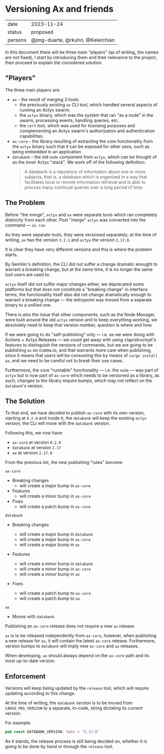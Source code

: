 # Versioning Ax and friends
|  |  |
| --- | --- |
| date | 2023-11-24 |
| status | proposed |
| persons | @jmg-duarte, @rkuhn, @Kelerchian |

In this document there will be three main "players" (as of writing, the names are not
fixed), I start by introducing them and their relevance to the project, then proceed
to explain the considered solution.

## "Players"

The three main players are:
- `ax` - the result of merging 3 tools:
  - the previously existing `ax` CLI tool,
    which handled several aspects of running an Actyx swarm;
  - the `actyx` binary, which was the system that ran "as a node" in the swarm,
    processing events, handling queries, etc;
  - the `cert` tool, which was used for licensing purposes and complementing an Actyx
    swarm's authorization and authentication capabilities.
- `ax-core` - the library resulting of extracting the core functionality from the
  `actyx` binary such that it can be exposed for other uses, such as being embedded
  in an application
- `databank` - the old `node` component from `actyx`, which can be thought of as the inner Actyx
  "stack". We work off of the following definition:
  > A databank is a repository of information about one or more subjects, that is, a
  > database which is organized in a way that facilitates local or remote information
  > retrieval and is able to process many continual queries over a long period of time.

## The Problem

Before "the merge", `actyx` and `ax` were separate tools which ran completely distinctly
from each other. Post "merge" `actyx` was converted into the command — `ax run`.

As they were separate tools, they were versioned separately; at the time of writing,
`ax` has the version `3.2.1` and `actyx` the version `2.17.0`.

It is clear they have very different versions and this is where the problem starts.

By SemVer's definition, the CLI did not suffer a change dramatic enought to warrant a
breaking change, but at the same time, it is no longer the same tool users are used to.

`actyx` itself did not suffer major changes either, we deprecated some platforms but
that does not constitute a "breaking change" in interface terms; the functionality
itself also did not change dramatically enough to warrant a breaking change — the
entrypoint was moved from a separate binary to a unified one.

There is also the issue that other components, such as the Node Manager, were built
around the old `actyx` version and to keep everything working, we absolutely need to
keep that version number, question is where and how.

If we were going to do "self-publishing" only — i.e. as we were doing with Actions +
Actyx Releases — we could get away with using clap/structopt's features to distinguish
the versions of commands, but we are going to be publishing `ax` on crates.io, and that
warrants more care when publishing, since it means that users will be consuming this
by means of `cargo install ax`, and we need to be careful not to break their use cases.

Furthermore, the core "runnable" functionality — i.e. the `node` — was part of `actyx`
but is now part of `ax-core` which needs to be versioned as a library, as such, changes
to the library require bumps, which may not reflect on the `databank`'s version.

## The Solution

To that end, we have decided to publish `ax-core` with its own version, starting at
`0.2.0` and inside it, the `databank` will keep the existing `actyx` version, the CLI
will move with the `databank` version.

Following this, we now have:

- `ax-core` at version `0.2.0`
- `databank` at version `2.17`
- `ax` at version `2.17.0`

From the previous list, the new publishing "rules" become:

`ax-core`
- Breaking changes
  - will create a major bump in `ax-core`
- Features
  - will create a minor bump in `ax-core`
- Fixes
  - will create a patch bump in `ax-core`

`databank`
- Breaking changes
  - will create a major bump in `databank`
  - will create a major bump in `ax-core`
  - will create a major bump in `ax`

- Features
  - will create a minor bump in `databank`
  - will create a minor bump in `ax-core`
  - will create a minor bump in `ax`

- Fixes
  - will create a patch bump to `ax-core`
  - will create a patch bump to `ax`

`ax`
 - Moves with `databank`

Publishing an `ax-core` release does not require a new `ax` release.

`ax` is to be released independently from `ax-core`, however, when publishing a new
release for `ax`, it will contain the latest `ax-core` release. Furthermore, version
bumps to `databank` will imply new `ax-core` and `ax` releases.

When developing, `ax` should always depend on the `ax-core` path and its most
up-to-date version.

## Enforcement

Versions will keep being updated by the `release` tool, which will require updating
according to this change.

At the time of writing, the `databank` version is to be moved from `CARGO_PKG_VERSION`
to a separate, in-code, string dictating its current version.


For example:

```rust
pub const DATABANK_VERSION: &str = "2.17.0"
```

As it stands, the release
process is still being decided on, whether it is going to be done by hand or through
the `release` tool.

